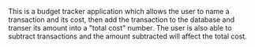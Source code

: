 This is a budget tracker application which allows the user to name a transaction and its cost, then add the transaction to the database and transer its amount into a "total cost" number. The user is also able to subtract transactions and the amount subtracted will affect the total cost.